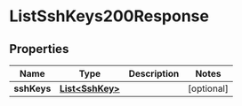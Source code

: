 

# ListSshKeys200Response


## Properties

| Name | Type | Description | Notes |
|------------ | ------------- | ------------- | -------------|
|**sshKeys** | [**List&lt;SshKey&gt;**](SshKey.md) |  |  [optional] |




